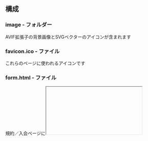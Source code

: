 ## 構成
### image - フォルダー
AVIF拡張子の背景画像とSVGベクターのアイコンが含まれます
### favicon.ico - ファイル
これらのページに使われるアイコンです
### form.html - ファイル
規約／入会ページに<iframe>で表示されるHTMLのフォームです
### google64dba7cc38d75a48.html - ファイル
Google確認用のHTMLファイルです。実際に表示されることはありません
### index.css - ファイル
リンクの繋がっている全てのページに適用されるCSSスタイルです
### index.html - ファイル
ドメインのトップページです
### join.html - ファイル
規約の閲覧と入会フォームに使われるページです
### mail.html - ファイル
入会以外のメールの送信に使います
### search.html - ファイル
検索用のページです。index.htmlに埋め込まれています
### sitemap.xml - ファイル
サイトマップのXMLです。現在機能していません
